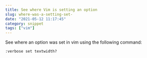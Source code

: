 ```yaml
---
title: See where Vim is setting an option
slug: where-was-a-setting-set-
date: "2021-05-12 11:17:45"
category: snippet
tags: ["vim"]
---
```


See where an option was set in vim using the following command:

`:verbose set textwidth?`
